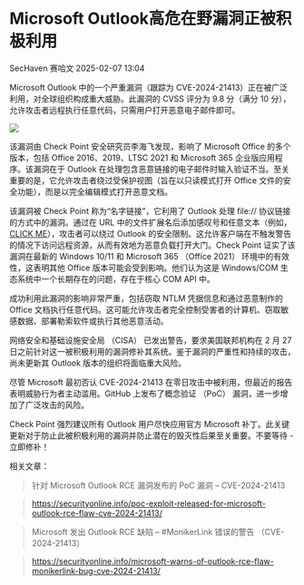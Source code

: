 #  Microsoft Outlook高危在野漏洞正被积极利用   
SecHaven  赛哈文   2025-02-07 13:04  
  
Microsoft Outlook 中的一个严重漏洞（跟踪为 CVE-2024-21413）正在被广泛利用，对全球组织构成重大威胁。此漏洞的 CVSS 评分为 9.8 分（满分 10 分），允许攻击者远程执行任意代码，只需用户打开恶意电子邮件即可。  
  
![](https://mmbiz.qpic.cn/mmbiz_png/R3h5SuP8QnJnl0mHbRehOIQNTH1C6CF70PJuuD4T5KmLQgY9HvlxkfPCT58EtO07KX2CCPWs8yib4x4abDETOcQ/640?wx_fmt=png&from=appmsg "")  
  
该漏洞由 Check Point 安全研究员李海飞发现，影响了 Microsoft Office 的多个版本，包括 Office 2016、2019、LTSC 2021 和 Microsoft 365 企业版应用程序。该漏洞在于 Outlook 在处理包含恶意链接的电子邮件时输入验证不当。至关重要的是，它允许攻击者绕过受保护视图（旨在以只读模式打开 Office 文件的安全功能），而是以完全编辑模式打开恶意文档。  
  
该漏洞被 Check Point 称为“名字链接”，它利用了 Outlook 处理 file:// 协议链接的方式中的漏洞。通过在 URL 中的文件扩展名后添加感叹号和任意文本（例如，<a href=“file:///\\10.10.111.111\test\test.rtf！something”>CLICK ME</a>），攻击者可以绕过 Outlook 的安全限制。这允许客户端在不触发警告的情况下访问远程资源，从而有效地为恶意负载打开大门。Check Point 证实了该漏洞在最新的 Windows 10/11 和 Microsoft 365 （Office 2021） 环境中的有效性，这表明其他 Office 版本可能会受到影响。他们认为这是 Windows/COM 生态系统中一个长期存在的问题，存在于核心 COM API 中。  
  
成功利用此漏洞的影响非常严重，包括窃取 NTLM 凭据信息和通过恶意制作的 Office 文档执行任意代码。这可能允许攻击者完全控制受害者的计算机、窃取敏感数据、部署勒索软件或执行其他恶意活动。  
  
网络安全和基础设施安全局 （CISA） 已发出警告，要求美国联邦机构在 2 月 27 日之前针对这一被积极利用的漏洞修补其系统。鉴于漏洞的严重性和持续的攻击，尚未更新其 Outlook 版本的组织将面临重大风险。  
  
尽管 Microsoft 最初否认 CVE-2024-21413 在零日攻击中被利用，但最近的报告表明威胁行为者主动滥用。GitHub 上发布了概念验证 （PoC） 漏洞，进一步增加了广泛攻击的风险。  
  
Check Point 强烈建议所有 Outlook 用户尽快应用官方 Microsoft 补丁。此关键更新对于防止此被积极利用的漏洞并防止潜在的毁灭性后果至关重要。不要等待 - 立即修补！  
  
相关文章：  
> 针对 Microsoft Outlook RCE 漏洞发布的 PoC 漏洞 – CVE-2024-21413  
  
> https://securityonline.info/poc-exploit-released-for-microsoft-outlook-rce-flaw-cve-2024-21413/  
  
> Microsoft 发出 Outlook RCE 缺陷 – #MonikerLink 错误的警告 （CVE-2024-21413）  
  
> https://securityonline.info/microsoft-warns-of-outlook-rce-flaw-monikerlink-bug-cve-2024-21413/  
  
  
  
  
